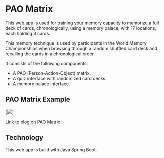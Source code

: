 # PAO Matrix
This web app is used for training your memory capacity to memorize a full deck of cards, chronologically, using a memory palace, with 17 locations, each holding 3 cards.

This memory technique is used by participants in the World Memory Championships when browsing through a random shuffled card deck and recalling the cards in a chronological order.

It consists of the following components:
- A PAO (Person-Action-Object) matrix.
- A quiz interface with randomized card decks.
- A memory palace interface.

## PAO Matrix Example
[<img src="https://i0.wp.com/learningisliving.dk/wp-content/uploads/2018/11/quiz-learning-cards.png?resize=960%2C474&ssl=1">]


[Link to blog on PAO Matrix](https://learningisliving.dk/2018/03/25/remember-carddeck/)

## Technology
This web app is build with Java Spring Boot.
